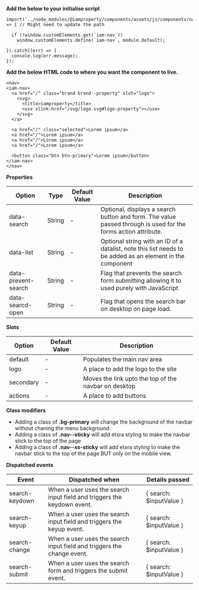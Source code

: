 **Add the below to your initialise script**

```
import('../node_modules/@iamproperty/components/assets/js/components/nav/nav.component.min').then(module => { // Might need to update the path

  if (!window.customElements.get(`iam-nav`))
    window.customElements.define(`iam-nav`, module.default);

}).catch((err) => {
  console.log(err.message);
});
```

**Add the below HTML code to where you want the component to live.**

```
<nav>
<iam-nav>
  <a href="/" class="brand brand--property" slot="logo">
    <svg>
      <title>iamproperty</title>
      <use xlink:href="/svg/logo.svg#logo-property"></use>
    </svg>
  </a>

  <a href="/" class="selected">Lorem ipsum</a>
  <a href="/">Lorem ipsum</a>
  <a href="/">Lorem ipsum</a>
  <a href="/">Lorem ipsum</a>

  <button class="btn btn-primary">Lorem ipsum</button>
</iam-nav>
</nav>
```

**Properties**

| Option | Type | Default Value | Description |
| ------ | ---- | ------------- | ----------- |
| data-search  | String | - | Optional, displays a search button and form. The value passed through is used for the forms action attribute. |
| data-list  | String | - | Optional string with an ID of a datalist, note this list needs to be added as an element in the component |
| data-prevent-search  | String | - | Flag that prevents the search form submitting allowing it to used purely with JavaScript |
| data-searcd-open  | String | - | Flag that opens the search bar on desktop on page load. |

**Slots**

| Option | Default Value | Description |
| ------ | ------------- | ----------- |
| default | - | Populates the main nav area |
| logo | - | A place to add the logo to the site |
| secondary | - | Moves the link upto the top of the navbar on desktop |
| actions | - | A place to add buttons |

**Class modifiers**

- Adding a class of **.bg-primary** will change the background of the navbar without chaning the menu background. 
- Adding a class of **.nav--sticky** will add etxra styling to make the navbar stick to the top of the page
- Adding a class of **.nav--xs-sticky** will add etxra styling to make the navbar stick to the top of the page BUT only on the mobile view.

**Dispatched events**

| Event | Dispatched when | Details passed|
| ------ | ------------- | ----------- |
| search-keydown | When a user uses the search input field and triggers the keydown event. | { search: $inputValue } |
| search-keyup | When a user uses the search input field and triggers the keyup event. | { search: $inputValue } |
| search-change | When a user uses the search input field and triggers the change event. | { search: $inputValue } |
| search-submit | When a user uses the search form and triggers the submit event. | { search: $inputValue } |
